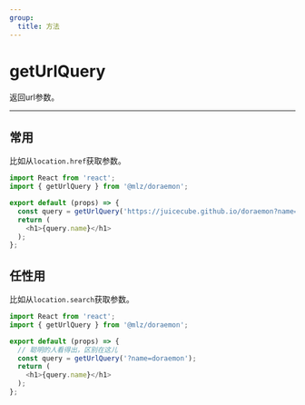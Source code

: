```yaml
---
group:
  title: 方法
---
```

# getUrlQuery
返回url参数。
***
## 常用
比如从`location.href`获取参数。
```typescript
import React from 'react';
import { getUrlQuery } from '@mlz/doraemon';

export default (props) => {
  const query = getUrlQuery('https://juicecube.github.io/doraemon?name=doraemon');
  return (
    <h1>{query.name}</h1>
  );
};
```

## 任性用
比如从`location.search`获取参数。
```typescript
import React from 'react';
import { getUrlQuery } from '@mlz/doraemon';

export default (props) => {
  // 聪明的人看得出，区别在这儿
  const query = getUrlQuery('?name=doraemon');
  return (
    <h1>{query.name}</h1>
  );
};
```
